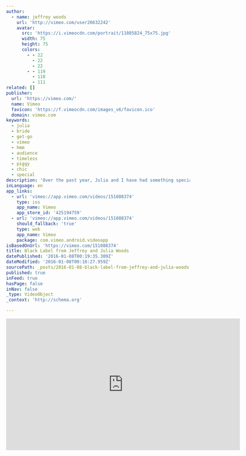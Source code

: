 ```yaml
---
author:
  - name: jeffrey woods
    url: 'http://vimeo.com/user20632242'
    avatar:
      src: 'https://i.vimeocdn.com/portrait/11085824_75x75.jpg'
      width: 75
      height: 75
      colors:
        - - 22
          - 22
          - 22
        - - 119
          - 118
          - 111
related: []
publisher:
  url: 'https://vimeo.com/'
  name: Vimeo
  favicon: 'https://f.vimeocdn.com/images_v6/favicon.ico'
  domain: vimeo.com
keywords:
  - julia
  - bride
  - get-go
  - vimeo
  - hmm
  - audience
  - timeless
  - piggy
  - chic
  - special
description: 'Over the past year, Julia and I have had something special in development. We have created something exclusive to offer our brides. You might of have seen it on our website or read about it in an interview done about Julia & I, by Modern Bride Magazine last year.'
inLanguage: en
app_links:
  - url: 'vimeo://app.vimeo.com/videos/151088374'
    type: ios
    app_name: Vimeo
    app_store_id: '425194759'
  - url: 'vimeo://app.vimeo.com/videos/151088374'
    should_fallback: 'true'
    type: web
    app_name: Vimeo
    package: com.vimeo.android.videoapp
isBasedOnUrl: 'https://vimeo.com/151088374'
title: Black Label from Jeffrey and Julia Woods
datePublished: '2016-01-08T00:19:35.309Z'
dateModified: '2016-01-08T00:18:27.959Z'
sourcePath: _posts/2016-01-08-black-label-from-jeffrey-and-julia-woods.md
published: true
inFeed: true
hasPage: false
inNav: false
_type: VideoObject
_context: 'http://schema.org'

---
```

<iframe src="https://cdn.embedly.com/widgets/media.html?src=https%3A%2F%2Fplayer.vimeo.com%2Fvideo%2F151088374&amp;url=https%3A%2F%2Fvimeo.com%2F151088374&amp;image=http%3A%2F%2Fi.vimeocdn.com%2Fvideo%2F550742145_640.jpg&amp;key=b7d04c9b404c499eba89ee7072e1c4f7&amp;type=text%2Fhtml&amp;schema=vimeo" width="640" height="360" scrolling="no" frameborder="0" allowfullscreen="allowfullscreen" style=""></iframe>